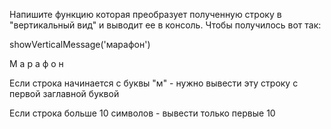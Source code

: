 Напишите функцию которая преобразует полученную строку в "вертикальный вид" и выводит ее в консоль. Чтобы получилось вот так:

showVerticalMessage('марафон')

М
а
р
а
ф
о
н

Если строка начинается с буквы "м" - нужно вывести эту строку с первой заглавной буквой

Если строка больше 10 символов - вывести только первые 10
